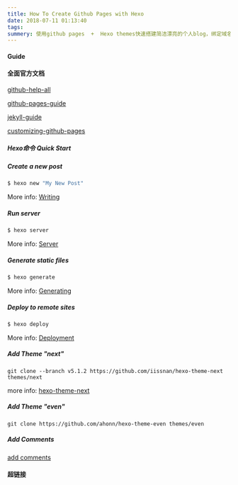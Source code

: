```yaml
---
title: How To Create Github Pages with Hexo
date: 2018-07-11 01:13:40
tags:
summery: 使用github pages  +  Hexo themes快速搭建简洁漂亮的个人blog，绑定域名，以及自定义模板。
---
```


#### Guide

#### 全面官方文档

[github-help-all]

[github-pages-guide]

[jekyll-guide]

[customizing-github-pages]

##### Hexo命令 Quick Start

##### Create a new post

``` bash
$ hexo new "My New Post"
```

More info: [Writing](https://hexo.io/docs/writing.html)

##### Run server

``` bash
$ hexo server
```

More info: [Server](https://hexo.io/docs/server.html)

##### Generate static files

``` bash
$ hexo generate
```

More info: [Generating](https://hexo.io/docs/generating.html)

##### Deploy to remote sites

``` bash
$ hexo deploy
```

More info: [Deployment](https://hexo.io/docs/deployment.html)

##### Add Theme "next"

	git clone --branch v5.1.2 https://github.com/iissnan/hexo-theme-next themes/next

more info: [hexo-theme-next]

##### Add Theme "even"

	git clone https://github.com/ahonn/hexo-theme-even themes/even
	
##### Add Comments

[add comments]

#### 超链接

[github-help-all]:https://help.github.com/
[github-pages-guide]:https://help.github.com/categories/github-pages-basics/
[jekyll-guide]:https://jekyllrb.com/docs/home/
[customizing-github-pages]:https://help.github.com/categories/customizing-github-pages/
[hexo-theme-next]:https://github.com/iissnan/hexo-theme-next
[add comments]:https://widgetpack.com/